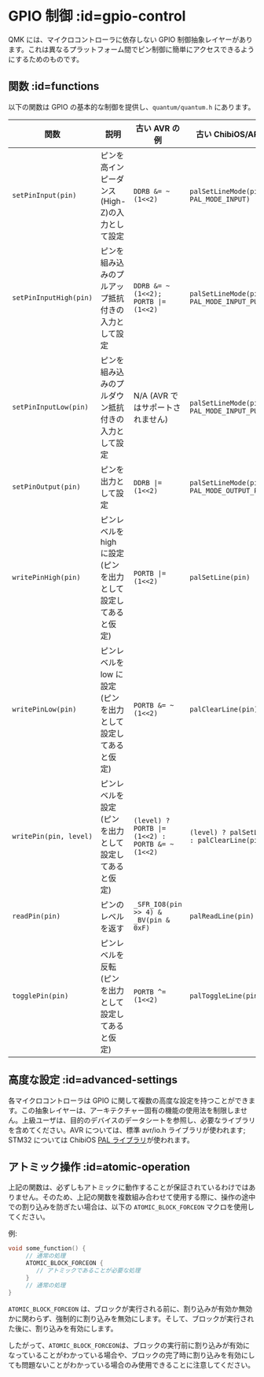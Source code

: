 # GPIO 制御 :id=gpio-control

<!---
  original document: 0.13.15:docs/gpio_control.md
  git diff 0.13.15 HEAD -- docs/gpio_control.md | cat
-->

QMK には、マイクロコントローラに依存しない GPIO 制御抽象レイヤーがあります。これは異なるプラットフォーム間でピン制御に簡単にアクセスできるようにするためのものです。

## 関数 :id=functions

以下の関数は GPIO の基本的な制御を提供し、`quantum/quantum.h` にあります。

| 関数 | 説明 | 古い AVR の例 | 古い ChibiOS/ARM の例 |
|------------------------|--------------------------------------------------|-------------------------------------------------|-------------------------------------------------|
| `setPinInput(pin)` | ピンを高インピーダンス(High-Z)の入力として設定 | `DDRB &= ~(1<<2)` | `palSetLineMode(pin, PAL_MODE_INPUT)` |
| `setPinInputHigh(pin)` | ピンを組み込みのプルアップ抵抗付きの入力として設定 | `DDRB &= ~(1<<2); PORTB \|= (1<<2)` | `palSetLineMode(pin, PAL_MODE_INPUT_PULLUP)` |
| `setPinInputLow(pin)` | ピンを組み込みのプルダウン抵抗付きの入力として設定 | N/A (AVR ではサポートされません) | `palSetLineMode(pin, PAL_MODE_INPUT_PULLDOWN)` |
| `setPinOutput(pin)` | ピンを出力として設定 | `DDRB \|= (1<<2)` | `palSetLineMode(pin, PAL_MODE_OUTPUT_PUSHPULL)` |
| `writePinHigh(pin)` | ピンレベルを high に設定 (ピンを出力として設定してあると仮定) | `PORTB \|= (1<<2)` | `palSetLine(pin)` |
| `writePinLow(pin)` | ピンレベルを low に設定 (ピンを出力として設定してあると仮定) | `PORTB &= ~(1<<2)` | `palClearLine(pin)` |
| `writePin(pin, level)` | ピンレベルを設定 (ピンを出力として設定してあると仮定) | `(level) ? PORTB \|= (1<<2) : PORTB &= ~(1<<2)` | `(level) ? palSetLine(pin) : palClearLine(pin)` |
| `readPin(pin)` | ピンのレベルを返す | `_SFR_IO8(pin >> 4) & _BV(pin & 0xF)` | `palReadLine(pin)` |
| `togglePin(pin)` | ピンレベルを反転 (ピンを出力として設定してあると仮定) | `PORTB ^= (1<<2)` | `palToggleLine(pin)` |

## 高度な設定 :id=advanced-settings

各マイクロコントローラは GPIO に関して複数の高度な設定を持つことができます。この抽象レイヤーは、アーキテクチャー固有の機能の使用法を制限しません。上級ユーザは、目的のデバイスのデータシートを参照し、必要なライブラリを含めてください。AVR については、標準 avr/io.h ライブラリが使われます; STM32 については ChibiOS [PAL ライブラリ](https://chibios.sourceforge.net/docs3/hal/group___p_a_l.html)が使われます。

## アトミック操作 :id=atomic-operation

上記の関数は、必ずしもアトミックに動作することが保証されているわけではありません。そのため、上記の関数を複数組み合わせて使用する際に、操作の途中での割り込みを防ぎたい場合は、以下の `ATOMIC_BLOCK_FORCEON` マクロを使用してください。

例:
```c
void some_function() {
     // 通常の処理
     ATOMIC_BLOCK_FORCEON {
        // アトミックであることが必要な処理
     }
     // 通常の処理
}
```

`ATOMIC_BLOCK_FORCEON` は、ブロックが実行される前に、割り込みが有効か無効かに関わらず、強制的に割り込みを無効にします。そして、ブロックが実行された後に、割り込みを有効にします。

したがって、`ATOMIC_BLOCK_FORCEON`は、ブロックの実行前に割り込みが有効になっていることがわかっている場合や、ブロックの完了時に割り込みを有効にしても問題ないことがわかっている場合のみ使用できることに注意してください。
